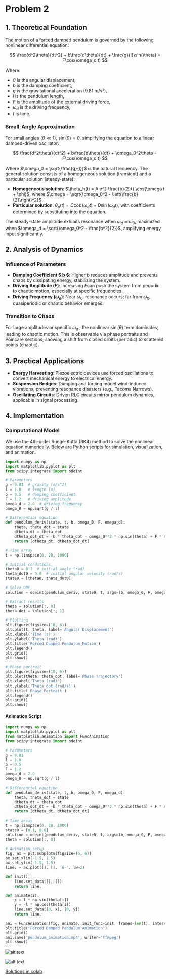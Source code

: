 # Problem 2

## 1. Theoretical Foundation

The motion of a forced damped pendulum is governed by the following nonlinear differential equation:

$$
\frac{d^2\theta}{dt^2} + b\frac{d\theta}{dt} + \frac{g}{l}\sin(\theta) = F\cos(\omega_d t)
$$

Where:
- $\theta$ is the angular displacement,
- $b$ is the damping coefficient,
- $g$ is the gravitational acceleration (9.81 m/s²),
- $l$ is the pendulum length,
- $F$ is the amplitude of the external driving force,
- $\omega_d$ is the driving frequency,
- $t$ is time.

### Small-Angle Approximation
For small angles ($\theta \ll 1$), $\sin(\theta) \approx \theta$, simplifying the equation to a linear damped-driven oscillator:

$$
\frac{d^2\theta}{dt^2} + b\frac{d\theta}{dt} + \omega_0^2\theta = F\cos(\omega_d t)
$$

Where $\omega_0 = \sqrt{\frac{g}{l}}$ is the natural frequency. The general solution consists of a homogeneous solution (transient) and a particular solution (steady-state):

- **Homogeneous solution**: $\theta_h(t) = A e^{-\frac{b}{2}t} \cos(\omega t + \phi)$, where $\omega = \sqrt{\omega_0^2 - \left(\frac{b}{2}\right)^2}$.
- **Particular solution**: $\theta_p(t) = C \cos(\omega_d t) + D \sin(\omega_d t)$, with coefficients determined by substituting into the equation.

The steady-state amplitude exhibits resonance when $\omega_d \approx \omega_0$, maximized when $\omega_d = \sqrt{\omega_0^2 - \frac{b^2}{2}}$, amplifying energy input significantly.

## 2. Analysis of Dynamics

### Influence of Parameters
- **Damping Coefficient $ b $**: Higher $b$ reduces amplitude and prevents chaos by dissipating energy, stabilizing the system.
- **Driving Amplitude ($F$)**: Increasing $F$can push the system from periodic to chaotic motion, especially at specific frequencies.
- **Driving Frequency ($\omega_d$)**: Near $\omega_0$, resonance occurs; far from $\omega_0$, quasiperiodic or chaotic behavior emerges.

### Transition to Chaos
For large amplitudes or specific $\omega_d$ , the nonlinear $\sin(\theta)$  term dominates, leading to chaotic motion. This is observable via phase portraits and Poincaré sections, showing a shift from closed orbits (periodic) to scattered points (chaotic).

## 3. Practical Applications

- **Energy Harvesting**: Piezoelectric devices use forced oscillations to convert mechanical energy to electrical energy.
- **Suspension Bridges**: Damping and forcing model wind-induced vibrations, preventing resonance disasters (e.g., Tacoma Narrows).
- **Oscillating Circuits**: Driven RLC circuits mirror pendulum dynamics, applicable in signal processing.

## 4. Implementation

### Computational Model
We use the 4th-order Runge-Kutta (RK4) method to solve the nonlinear equation numerically. Below are Python scripts for simulation, visualization, and animation.

```python
import numpy as np
import matplotlib.pyplot as plt
from scipy.integrate import odeint

# Parameters
g = 9.81  # gravity (m/s^2)
l = 1.0   # length (m)
b = 0.5   # damping coefficient
F = 1.2   # driving amplitude
omega_d = 2.0  # driving frequency
omega_0 = np.sqrt(g / l)

# Differential equation
def pendulum_deriv(state, t, b, omega_0, F, omega_d):
    theta, theta_dot = state
    dtheta_dt = theta_dot
    dtheta_dot_dt = -b * theta_dot - omega_0**2 * np.sin(theta) + F * np.cos(omega_d * t)
    return [dtheta_dt, dtheta_dot_dt]

# Time array
t = np.linspace(0, 20, 1000)

# Initial conditions
theta0 = 0.1  # initial angle (rad)
theta_dot0 = 0.0  # initial angular velocity (rad/s)
state0 = [theta0, theta_dot0]

# Solve ODE
solution = odeint(pendulum_deriv, state0, t, args=(b, omega_0, F, omega_d))

# Extract results
theta = solution[:, 0]
theta_dot = solution[:, 1]

# Plotting
plt.figure(figsize=(10, 6))
plt.plot(t, theta, label='Angular Displacement')
plt.xlabel('Time (s)')
plt.ylabel('Theta (rad)')
plt.title('Forced Damped Pendulum Motion')
plt.legend()
plt.grid()
plt.show()

# Phase portrait
plt.figure(figsize=(10, 6))
plt.plot(theta, theta_dot, label='Phase Trajectory')
plt.xlabel('Theta (rad)')
plt.ylabel('Theta_dot (rad/s)')
plt.title('Phase Portrait')
plt.legend()
plt.grid()
plt.show()
```

#### Animation Script
```python
import numpy as np
import matplotlib.pyplot as plt
from matplotlib.animation import FuncAnimation
from scipy.integrate import odeint

# Parameters
g = 9.81
l = 1.0
b = 0.5
F = 1.2
omega_d = 2.0
omega_0 = np.sqrt(g / l)

# Differential equation
def pendulum_deriv(state, t, b, omega_0, F, omega_d):
    theta, theta_dot = state
    dtheta_dt = theta_dot
    dtheta_dot_dt = -b * theta_dot - omega_0**2 * np.sin(theta) + F * np.cos(omega_d * t)
    return [dtheta_dt, dtheta_dot_dt]

# Time array
t = np.linspace(0, 20, 1000)
state0 = [0.1, 0.0]
solution = odeint(pendulum_deriv, state0, t, args=(b, omega_0, F, omega_d))
theta = solution[:, 0]

# Animation setup
fig, ax = plt.subplots(figsize=(6, 6))
ax.set_xlim(-1.5, 1.5)
ax.set_ylim(-1.5, 1.5)
line, = ax.plot([], [], 'o-', lw=2)

def init():
    line.set_data([], [])
    return line,

def animate(i):
    x = l * np.sin(theta[i])
    y = -l * np.cos(theta[i])
    line.set_data([0, x], [0, y])
    return line,

ani = FuncAnimation(fig, animate, init_func=init, frames=len(t), interval=20, blit=True)
plt.title('Forced Damped Pendulum Animation')
plt.grid()
ani.save('pendulum_animation.mp4', writer='ffmpeg')
plt.show()
```
![alt text](image-6.png)

![alt text](image-7.png)

[Solutions in colab](https://colab.research.google.com/drive/1yM2VomaDAisU21e8RodixBdpF1yTNmOz?usp=sharing)
